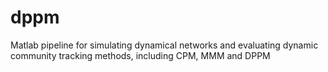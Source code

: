 # dppm
Matlab pipeline for simulating dynamical networks and evaluating dynamic community tracking methods, including CPM, MMM and DPPM
